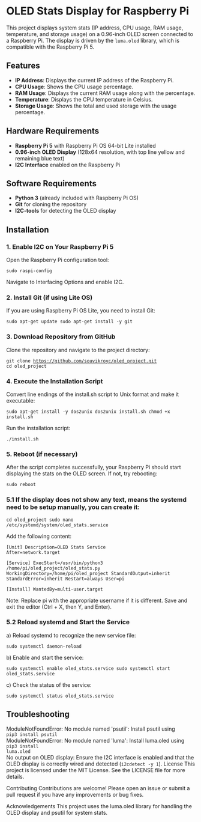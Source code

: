 # OLED Stats Display for Raspberry Pi

This project displays system stats (IP address, CPU usage, RAM usage, temperature, and storage usage) on a 0.96-inch OLED screen connected to a Raspberry Pi. The display is driven by the `luma.oled` library, which is compatible with the Raspberry Pi 5.

## Features

- **IP Address**: Displays the current IP address of the Raspberry Pi.
- **CPU Usage**: Shows the CPU usage percentage.
- **RAM Usage**: Displays the current RAM usage along with the percentage.
- **Temperature**: Displays the CPU temperature in Celsius.
- **Storage Usage**: Shows the total and used storage with the usage percentage.

## Hardware Requirements

- **Raspberry Pi 5** with Raspberry Pi OS 64-bit Lite installed
- **0.96-inch OLED Display** (128x64 resolution, with top line yellow and remaining blue text)
- **I2C Interface** enabled on the Raspberry Pi

## Software Requirements

- **Python 3** (already included with Raspberry Pi OS)
- **Git** for cloning the repository
- **I2C-tools** for detecting the OLED display

## Installation

### 1. Enable I2C on Your Raspberry Pi 5

Open the Raspberry Pi configuration tool:

<code>sudo raspi-config</code>

Navigate to Interfacing Options and enable I2C.

### 2. Install Git (if using Lite OS)
If you are using Raspberry Pi OS Lite, you need to install Git:

<code>sudo apt-get update
sudo apt-get install -y git</code>

### 3. Download Repository from GitHub
Clone the repository and navigate to the project directory:

<code>git clone https://github.com/souvikroyc/oled_project.git
cd oled_project</code>

### 4. Execute the Installation Script
Convert line endings of the install.sh script to Unix format and make it executable:

<code>sudo apt-get install -y dos2unix
dos2unix install.sh
chmod +x install.sh</code>

Run the installation script:

<code>./install.sh</code>

### 5. Reboot (if necessary)
After the script completes successfully, your Raspberry Pi should start displaying the stats on the OLED screen. If not, try rebooting:

<code>sudo reboot</code>


### 5.1 If the display does not show any text, means the systemd need to be setup manually, you can create it:

<code>cd oled_project
sudo nano /etc/systemd/system/oled_stats.service</code>

Add the following content:

<code>[Unit]
Description=OLED Stats Service
After=network.target</code>

<code>[Service]
ExecStart=/usr/bin/python3 /home/pi/oled_project/oled_stats.py
WorkingDirectory=/home/pi/oled_project
StandardOutput=inherit
StandardError=inherit
Restart=always
User=pi</code>

<code>[Install]
WantedBy=multi-user.target </code>

Note: Replace pi with the appropriate username if it is different.
Save and exit the editor (Ctrl + X, then Y, and Enter).

### 5.2 Reload systemd and Start the Service
a) Reload systemd to recognize the new service file:

<code>sudo systemctl daemon-reload</code>

b) Enable and start the service:

<code>sudo systemctl enable oled_stats.service
sudo systemctl start oled_stats.service </code>

c) Check the status of the service:

<code>sudo systemctl status oled_stats.service</code>


## Troubleshooting

ModuleNotFoundError: No module named 'psutil': Install psutil using 
<br><code>pip3 install psutil</code></br>
ModuleNotFoundError: No module named 'luma': Install luma.oled using 
<br><code>pip3 install luma.oled</code></br>
No output on OLED display: Ensure the I2C interface is enabled and that the OLED display is correctly wired and detected (<code>i2cdetect -y 1</code>).
License
This project is licensed under the MIT License. See the LICENSE file for more details.

Contributing
Contributions are welcome! Please open an issue or submit a pull request if you have any improvements or bug fixes.

Acknowledgements
This project uses the luma.oled library for handling the OLED display and psutil for system stats.
